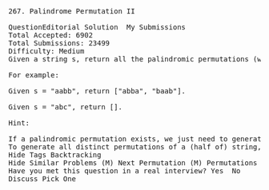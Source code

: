 <pre>
267. Palindrome Permutation II  

QuestionEditorial Solution  My Submissions
Total Accepted: 6902
Total Submissions: 23499
Difficulty: Medium
Given a string s, return all the palindromic permutations (without duplicates) of it. Return an empty list if no palindromic permutation could be form.

For example:

Given s = "aabb", return ["abba", "baab"].

Given s = "abc", return [].

Hint:

If a palindromic permutation exists, we just need to generate the first half of the string.
To generate all distinct permutations of a (half of) string, use a similar approach from: Permutations II or Next Permutation.
Hide Tags Backtracking
Hide Similar Problems (M) Next Permutation (M) Permutations II (E) Palindrome Permutation
Have you met this question in a real interview? Yes  No
Discuss Pick One

</pre>
